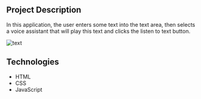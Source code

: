 ## Project Description

In this application, the user enters some text into the text area, then selects a voice assistant that will play this text and clicks the listen to text button.

![text](https://user-images.githubusercontent.com/61186198/148036191-d3cad4b7-b6df-42f7-9083-365eb86f42ec.gif)

## Technologies

- HTML
- CSS
- JavaScript 
